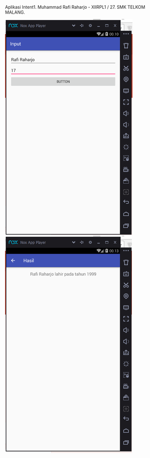 Aplikasi Intent1. 
Muhammad Rafi Raharjo - XIIRPL1 / 27. 
SMK TELKOM MALANG. 

![Pertama](/Intent11.PNG)
![Kedua](/Intent12.PNG)
